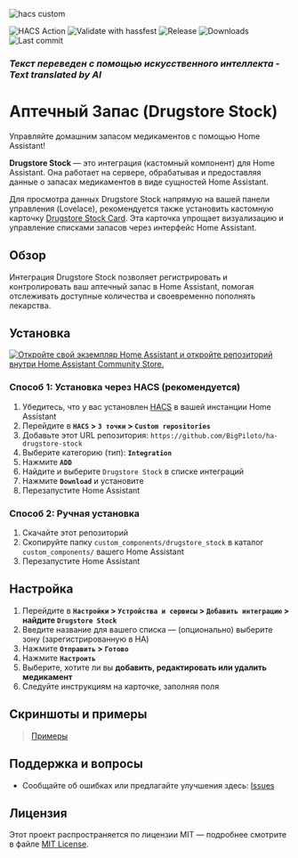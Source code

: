 ![hacs custom](https://img.shields.io/badge/hacs-custom-orange.svg)
<!-- ![HACS Default](https://img.shields.io/badge/HACS-Default-blue.svg) -->
![HACS Action](https://github.com/BigPiloto/ha-drugstore-stock/actions/workflows/validate.yaml/badge.svg)
![Validate with hassfest](https://github.com/BigPiloto/ha-drugstore-stock/actions/workflows/hassfest.yaml/badge.svg)
![Release](https://img.shields.io/github/v/release/BigPiloto/ha-drugstore-stock.svg)
![Downloads](https://img.shields.io/github/downloads/BigPiloto/ha-drugstore-stock/total.svg)
![Last commit](https://img.shields.io/github/last-commit/BigPiloto/ha-drugstore-stock.svg)

### _Текст переведен с помощью искусственного интеллекта_ - _Text translated by AI_
# Аптечный Запас (Drugstore Stock)

Управляйте домашним запасом медикаментов с помощью Home Assistant!

**Drugstore Stock** — это интеграция (кастомный компонент) для Home Assistant. Она работает на сервере, обрабатывая и предоставляя данные о запасах медикаментов в виде сущностей Home Assistant.

Для просмотра данных Drugstore Stock напрямую на вашей панели управления (Lovelace), рекомендуется также установить кастомную карточку [Drugstore Stock Card](https://github.com/BigPiloto/ha-drugstore-stock-card). Эта карточка упрощает визуализацию и управление списками запасов через интерфейс Home Assistant.

## Обзор

Интеграция Drugstore Stock позволяет регистрировать и контролировать ваш аптечный запас в Home Assistant, помогая отслеживать доступные количества и своевременно пополнять лекарства.

## Установка

[![Откройте свой экземпляр Home Assistant и откройте репозиторий внутри Home Assistant Community Store.](https://my.home-assistant.io/badges/hacs_repository.svg)](https://my.home-assistant.io/redirect/hacs_repository/?owner=BigPiloto&repository=ha-drugstore-stock&category=Integration)

### Способ 1: Установка через HACS (рекомендуется)

1. Убедитесь, что у вас установлен [HACS](https://hacs.xyz/) в вашей инстанции Home Assistant
2. Перейдите в **`HACS` > `3 точки` > `Custom repositories`**
3. Добавьте этот URL репозитория: `https://github.com/BigPiloto/ha-drugstore-stock`
4. Выберите категорию (тип): **`Integration`**
5. Нажмите **`ADD`**
6. Найдите и выберите `Drugstore Stock` в списке интеграций
7. Нажмите **`Download`** и установите
8. Перезапустите Home Assistant

### Способ 2: Ручная установка

1. Скачайте этот репозиторий
2. Скопируйте папку `custom_components/drugstore_stock` в каталог `custom_components/` вашего Home Assistant
3. Перезапустите Home Assistant

## Настройка

1. Перейдите в **`Настройки` > `Устройства и сервисы` > `Добавить интеграцию` > найдите `Drugstore Stock`**
2. Введите название для вашего списка — (опционально) выберите зону (зарегистрированную в HA)
3. Нажмите **`Отправить` > `Готово`**
4. Нажмите **`Настроить`**
5. Выберите, хотите ли вы **добавить, редактировать или удалить медикамент**
6. Следуйте инструкциям на карточке, заполняя поля

## Скриншоты и примеры

> [Примеры](documentation/examples.md)

## Поддержка и вопросы

- Сообщайте об ошибках или предлагайте улучшения здесь: [Issues](https://github.com/BigPiloto/ha-drugstore-stock/issues)

## Лицензия

Этот проект распространяется по лицензии MIT — подробнее смотрите в файле [MIT License](LICENSE).
